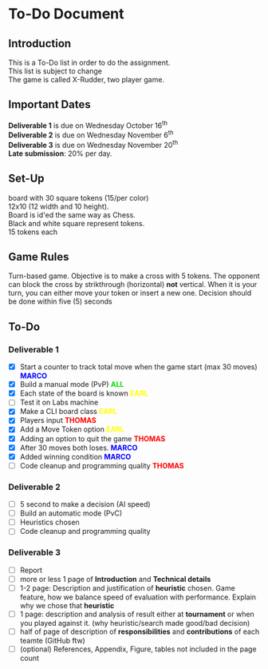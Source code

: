 # To-Do Document
## Introduction
This is a To-Do list in order to do the assignment.    
This list is subject to change    
The game is called X-Rudder, two player game.

## Important Dates
__Deliverable 1__ is due on Wednesday October 16<sup>th</sup>    
__Deliverable 2__ is due on Wednesday November 6<sup>th</sup>    
__Deliverable 3__ is due on Wednesday November 20<sup>th</sup>    
__Late submission__: 20% per day.

## Set-Up
board with 30 square tokens (15/per color)    
12x10 (12 width and 10 height).    
Board is id'ed the same way as Chess.    
Black and white square represent tokens.    
15 tokens each

## Game Rules
Turn-based game. Objective is to make a cross with 5 tokens. The opponent can block the cross by strikthrough (horizontal) __not__ vertical. When it is your turn, you can either move your token or insert a new one. Decision should be done within five (5) seconds

## To-Do
### Deliverable 1
- [X] Start a counter to track total move when the game start (max 30 moves) <font color=blue><b>MARCO</b></font>
- [X] Build a manual mode (PvP) <font color=gren><b>ALL</b></font>
- [X] Each state of the board is known <font color=yellow><b>EARL</b></font>
- [ ] Test it on Labs machine
- [X] Make a CLI board class <font color=yellow><b>EARL</b></font>
- [X] Players input <font color=red><b>THOMAS</b></font>
- [X] Add a Move Token option <font color=yellow><b>EARL</b></font>
- [X] Adding an option to quit the game <font color=red><b>THOMAS</b></font>
- [X] After 30 moves both loses. <font color=blue><b>MARCO</b></font>
- [X] Added winning condition <font color=blue><b>MARCO</b></font> 
- [ ] Code cleanup and programming quality <font color=red><b>THOMAS</b></font>

### Deliverable 2
- [ ] 5 second to make a decision (AI speed)
- [ ] Build an automatic mode (PvC)
- [ ] Heuristics chosen
- [ ] Code cleanup and programming quality
### Deliverable 3
- [ ] Report 
- [ ] more or less 1 page of __Introduction__ and __Technical details__
- [ ] 1-2 page: Description and justification of __heuristic__ chosen. Game feature, how we balance speed of evaluation with performance. Explain why we chose that __heuristic__
- [ ] 1 page: description and analysis of result either at __tournament__ or when you played against it. (why heuristic/search made good/bad decision)
- [ ] half of page of description of __responsibilities__ and __contributions__ of each teamte (GitHub ftw)
- [ ] (optional) References, Appendix, Figure, tables not included in the page count